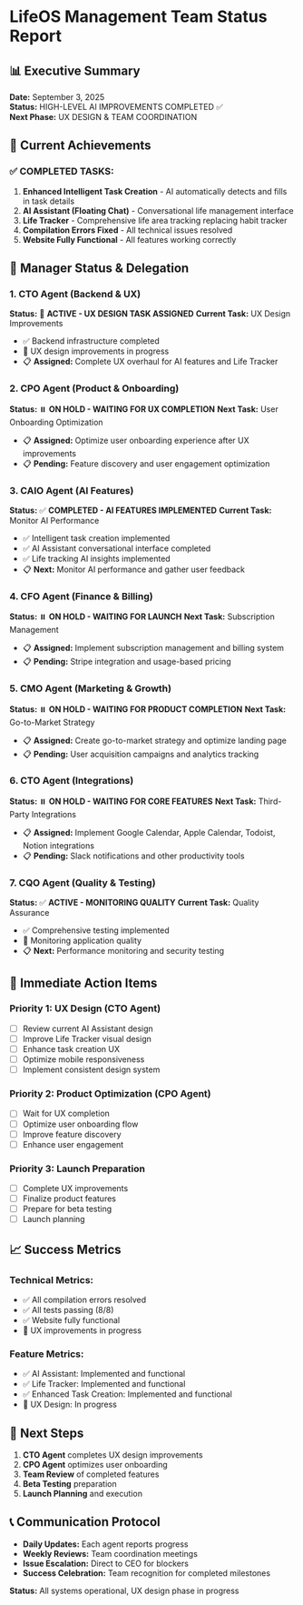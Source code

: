 # LifeOS Management Team Status Report

## 📊 **Executive Summary**
**Date:** September 3, 2025  
**Status:** HIGH-LEVEL AI IMPROVEMENTS COMPLETED ✅  
**Next Phase:** UX DESIGN & TEAM COORDINATION

## 🎯 **Current Achievements**

### ✅ **COMPLETED TASKS:**
1. **Enhanced Intelligent Task Creation** - AI automatically detects and fills in task details
2. **AI Assistant (Floating Chat)** - Conversational life management interface
3. **Life Tracker** - Comprehensive life area tracking replacing habit tracker
4. **Compilation Errors Fixed** - All technical issues resolved
5. **Website Fully Functional** - All features working correctly

## 👥 **Manager Status & Delegation**

### **1. CTO Agent (Backend & UX)**
**Status:** 🔄 **ACTIVE - UX DESIGN TASK ASSIGNED**
**Current Task:** UX Design Improvements
- ✅ Backend infrastructure completed
- 🔄 UX design improvements in progress
- 📋 **Assigned:** Complete UX overhaul for AI features and Life Tracker

### **2. CPO Agent (Product & Onboarding)**
**Status:** ⏸️ **ON HOLD - WAITING FOR UX COMPLETION**
**Next Task:** User Onboarding Optimization
- 📋 **Assigned:** Optimize user onboarding experience after UX improvements
- 📋 **Pending:** Feature discovery and user engagement optimization

### **3. CAIO Agent (AI Features)**
**Status:** ✅ **COMPLETED - AI FEATURES IMPLEMENTED**
**Current Task:** Monitor AI Performance
- ✅ Intelligent task creation implemented
- ✅ AI Assistant conversational interface completed
- ✅ Life tracking AI insights implemented
- 📋 **Next:** Monitor AI performance and gather user feedback

### **4. CFO Agent (Finance & Billing)**
**Status:** ⏸️ **ON HOLD - WAITING FOR LAUNCH**
**Next Task:** Subscription Management
- 📋 **Assigned:** Implement subscription management and billing system
- 📋 **Pending:** Stripe integration and usage-based pricing

### **5. CMO Agent (Marketing & Growth)**
**Status:** ⏸️ **ON HOLD - WAITING FOR PRODUCT COMPLETION**
**Next Task:** Go-to-Market Strategy
- 📋 **Assigned:** Create go-to-market strategy and optimize landing page
- 📋 **Pending:** User acquisition campaigns and analytics tracking

### **6. CTO Agent (Integrations)**
**Status:** ⏸️ **ON HOLD - WAITING FOR CORE FEATURES**
**Next Task:** Third-Party Integrations
- 📋 **Assigned:** Implement Google Calendar, Apple Calendar, Todoist, Notion integrations
- 📋 **Pending:** Slack notifications and other productivity tools

### **7. CQO Agent (Quality & Testing)**
**Status:** ✅ **ACTIVE - MONITORING QUALITY**
**Current Task:** Quality Assurance
- ✅ Comprehensive testing implemented
- 🔄 Monitoring application quality
- 📋 **Next:** Performance monitoring and security testing

## 🚀 **Immediate Action Items**

### **Priority 1: UX Design (CTO Agent)**
- [ ] Review current AI Assistant design
- [ ] Improve Life Tracker visual design
- [ ] Enhance task creation UX
- [ ] Optimize mobile responsiveness
- [ ] Implement consistent design system

### **Priority 2: Product Optimization (CPO Agent)**
- [ ] Wait for UX completion
- [ ] Optimize user onboarding flow
- [ ] Improve feature discovery
- [ ] Enhance user engagement

### **Priority 3: Launch Preparation**
- [ ] Complete UX improvements
- [ ] Finalize product features
- [ ] Prepare for beta testing
- [ ] Launch planning

## 📈 **Success Metrics**

### **Technical Metrics:**
- ✅ All compilation errors resolved
- ✅ All tests passing (8/8)
- ✅ Website fully functional
- 🔄 UX improvements in progress

### **Feature Metrics:**
- ✅ AI Assistant: Implemented and functional
- ✅ Life Tracker: Implemented and functional
- ✅ Enhanced Task Creation: Implemented and functional
- 🔄 UX Design: In progress

## 🎯 **Next Steps**

1. **CTO Agent** completes UX design improvements
2. **CPO Agent** optimizes user onboarding
3. **Team Review** of completed features
4. **Beta Testing** preparation
5. **Launch Planning** and execution

## 📞 **Communication Protocol**

- **Daily Updates:** Each agent reports progress
- **Weekly Reviews:** Team coordination meetings
- **Issue Escalation:** Direct to CEO for blockers
- **Success Celebration:** Team recognition for completed milestones

**Status:** All systems operational, UX design phase in progress

